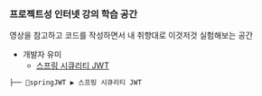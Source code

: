
### 프로젝트성 인터넷 강의 학습 공간

영상을 참고하고 코드를 작성하면서 내 취향대로 이것저것 실험해보는 공간

- 개발자 유미
  - [스프링 시큐리티 JWT](https://www.youtube.com/watch?v=NPRh2v7PTZg&list=PLJkjrxxiBSFCcOjy0AAVGNtIa08VLk1EJ)

```java
├── 📂springJWT ▶️ 스프링 시큐리티 JWT
```
